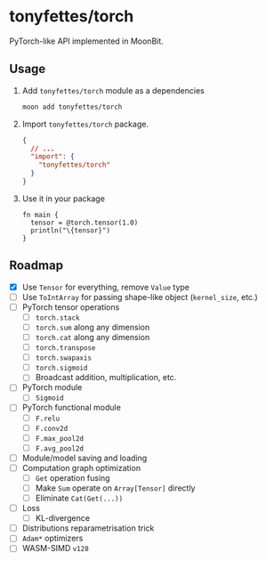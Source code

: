 # tonyfettes/torch

PyTorch-like API implemented in MoonBit.

## Usage

1. Add `tonyfettes/torch` module as a dependencies

   ```bash
   moon add tonyfettes/torch
   ```

2. Import `tonyfettes/torch` package.

   ```json
   {
     // ...
     "import": {
       "tonyfettes/torch"
     }
   }
   ```

3. Use it in your package

   ```moonbit
   fn main {
     tensor = @torch.tensor(1.0)
     println("\{tensor}")
   }
   ```

## Roadmap

- [x] Use `Tensor` for everything, remove `Value` type
- [ ] Use `ToIntArray` for passing shape-like object (`kernel_size`, etc.)
- [ ] PyTorch tensor operations
  - [ ] `torch.stack`
  - [ ] `torch.sum` along any dimension
  - [ ] `torch.cat` along any dimension
  - [ ] `torch.transpose`
  - [ ] `torch.swapaxis`
  - [ ] `torch.sigmoid`
  - [ ] Broadcast addition, multiplication, etc.
- [ ] PyTorch module
  - [ ] `Sigmoid`
- [ ] PyTorch functional module
  - [ ] `F.relu`
  - [ ] `F.conv2d`
  - [ ] `F.max_pool2d`
  - [ ] `F.avg_pool2d`
- [ ] Module/model saving and loading
- [ ] Computation graph optimization
  - [ ] `Get` operation fusing
  - [ ] Make `Sum` operate on `Array[Tensor]` directly
  - [ ] Eliminate `Cat(Get(...))`
- [ ] Loss
  - [ ] KL-divergence
- [ ] Distributions reparametrisation trick
- [ ] `Adam*` optimizers
- [ ] WASM-SIMD `v128`
